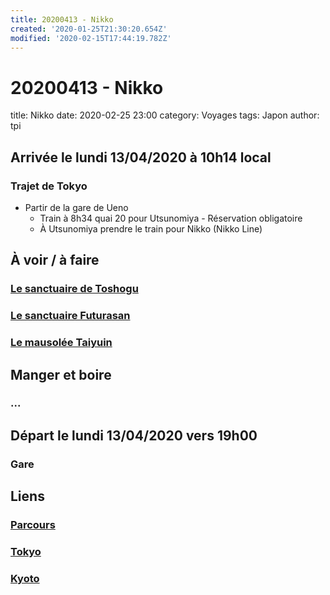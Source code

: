 ```yaml
---
title: 20200413 - Nikko
created: '2020-01-25T21:30:20.654Z'
modified: '2020-02-15T17:44:19.782Z'
---
```


# 20200413 - Nikko

title: Nikko
date: 2020-02-25 23:00
category: Voyages
tags: Japon
author: tpi


## Arrivée le lundi 13/04/2020 à 10h14 local

### Trajet de Tokyo
* Partir de la gare de Ueno 
  * Train à 8h34 quai 20 pour Utsunomiya - Réservation obligatoire
  * À Utsunomiya prendre le train pour Nikko (Nikko Line)

## À voir / à faire

### [Le sanctuaire de Toshogu]()

### [Le sanctuaire Futurasan]()

### [Le mausolée Taiyuin]()



## Manger et boire

### ...

## Départ le lundi 13/04/2020 vers 19h00

### Gare

## Liens

### [Parcours](https://tse-tse.org/2020/02/japon-2020/index.html)
### [Tokyo](https://tse-tse.org/2020/02/tokyo/index.html)
### [Kyoto](https://tse-tse.org/2020/02/kyoto/index.html)

